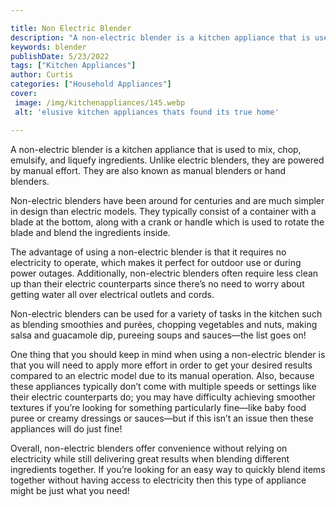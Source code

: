 ```yaml
---

title: Non Electric Blender
description: "A non-electric blender is a kitchen appliance that is used to mix, chop, emulsify, and liquefy ingredients. Unlike electric blende...get the full scoop"
keywords: blender
publishDate: 5/23/2022
tags: ["Kitchen Appliances"]
author: Curtis
categories: ["Household Appliances"]
cover: 
 image: /img/kitchenappliances/145.webp
 alt: 'elusive kitchen appliances thats found its true home'

---
```


A non-electric blender is a kitchen appliance that is used to mix, chop, emulsify, and liquefy ingredients. Unlike electric blenders, they are powered by manual effort. They are also known as manual blenders or hand blenders.

Non-electric blenders have been around for centuries and are much simpler in design than electric models. They typically consist of a container with a blade at the bottom, along with a crank or handle which is used to rotate the blade and blend the ingredients inside. 

The advantage of using a non-electric blender is that it requires no electricity to operate, which makes it perfect for outdoor use or during power outages. Additionally, non-electric blenders often require less clean up than their electric counterparts since there’s no need to worry about getting water all over electrical outlets and cords. 

Non-electric blenders can be used for a variety of tasks in the kitchen such as blending smoothies and purées, chopping vegetables and nuts, making salsa and guacamole dip, pureeing soups and sauces—the list goes on! 

One thing that you should keep in mind when using a non-electric blender is that you will need to apply more effort in order to get your desired results compared to an electric model due to its manual operation. Also, because these appliances typically don’t come with multiple speeds or settings like their electric counterparts do; you may have difficulty achieving smoother textures if you’re looking for something particularly fine—like baby food puree or creamy dressings or sauces—but if this isn’t an issue then these appliances will do just fine! 

Overall, non-electric blenders offer convenience without relying on electricity while still delivering great results when blending different ingredients together. If you’re looking for an easy way to quickly blend items together without having access to electricity then this type of appliance might be just what you need!
